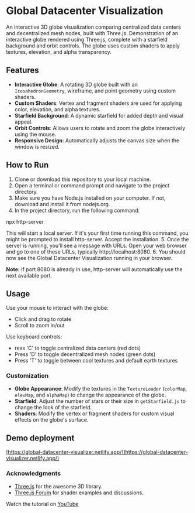 # Global Datacenter Visualization

An interactive 3D globe visualization comparing centralized data centers and decentralized mesh nodes, built with Three.js. Demonstration of an interactive globe rendered using Three.js, complete with a starfield background and orbit controls. The globe uses custom shaders to apply textures, elevation, and alpha transparency.

## Features

- **Interactive Globe**: A rotating 3D globe built with an `IcosahedronGeometry`, wireframe, and point geometry using custom shaders.
- **Custom Shaders**: Vertex and fragment shaders are used for applying color, elevation, and alpha textures.
- **Starfield Background**: A dynamic starfield for added depth and visual appeal.
- **Orbit Controls**: Allows users to rotate and zoom the globe interactively using the mouse.
- **Responsive Design**: Automatically adjusts the canvas size when the window is resized.

## How to Run

1. Clone or download this repository to your local machine.
2. Open a terminal or command prompt and navigate to the project directory.
3. Make sure you have Node.js installed on your computer. If not, download and install it from nodejs.org.
4. In the project directory, run the following command:

npx http-server

This will start a local server. If it's your first time running this command, you might be prompted to install http-server. Accept the installation.
5. Once the server is running, you'll see a message with URLs. Open your web browser and go to one of these URLs, typically http://localhost:8080.
6. You should now see the Global Datacenter Visualization running in your browser.

**Note:** If port 8080 is already in use, http-server will automatically use the next available port.

## Usage

Use your mouse to interact with the globe:

- Click and drag to rotate
- Scroll to zoom in/out

Use keyboard controls:

- ress 'C' to toggle centralized data centers (red dots)
- Press 'D' to toggle decentralized mesh nodes (green dots)
- Press 'T' to toggle between cool textures and default earth textures

### Customization

- **Globe Appearance**: Modify the textures in the `TextureLoader` (`colorMap`, `elevMap`, and `alphaMap`) to change the appearance of the globe.
- **Starfield**: Adjust the number of stars or their size in `getStarfield.js` to change the look of the starfield.
- **Shaders**: Modify the vertex or fragment shaders for custom visual effects on the globe's surface.

## Demo deployment

[https://global-datacenter-visualizer.netlify.app/](https://global-datacenter-visualizer.netlify.app/)

### Acknowledgments

- [Three.js](https://threejs.org/) for the awesome 3D library.
- [Three.js Forum](https://discourse.threejs.org/) for shader examples and discussions.


Watch the tutorial on [YouTube](https://youtu.be/tBSzJstOGnM)
